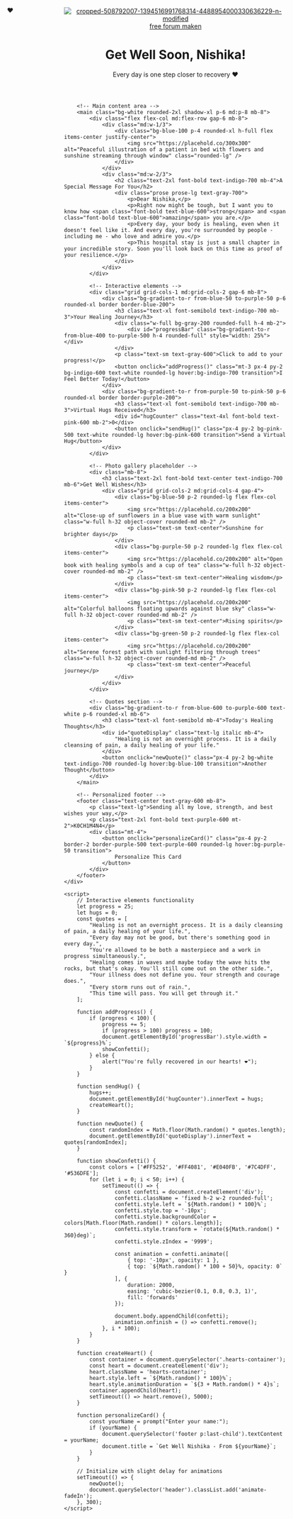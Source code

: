 <!DOCTYPE html>
<html lang="en">
<head>
    <meta charset="UTF-8">
    <meta name="viewport" content="width=device-width, initial-scale=1.0">
    <title>For My Wonderful Friend</title>
    <script src="https://cdn.tailwindcss.com"></script>
    <style>
        @keyframes float {
            0%, 100% { transform: translateY(0); }
            50% { transform: translateY(-20px); }
        }
        .floating {
            animation: float 6s ease-in-out infinite;
        }
        .hearts-container::after {
            content: '❤️';
            position: absolute;
            animation: hearts 5s linear infinite;
            opacity: 0;
        }
        @keyframes hearts {
            0% {
                transform: translateY(0) rotate(0deg);
                opacity: 1;
                left: 10%;
            }
            100% {
                transform: translateY(-500px) rotate(960deg);
                opacity: 0;
                left: 90%;
            }
        }
    </style>
</head>
<body class="bg-gradient-to-b from-blue-50 to-purple-50 min-h-screen font-sans p-4 overflow-x-hidden">
    <div class="hearts-container fixed inset-0 pointer-events-none"></div>
    <div class="max-w-3xl mx-auto my-8">
        <!-- Header with floating elements -->
        <header class="text-center relative mb-12">
            <div class="floating inline-block mb-4">
               <a href="https://ibb.co/HLPVmLY1"><img src="https://i.ibb.co/35F7t5WG/cropped-508792007-1394516991768314-4488954000330636229-n-modified.png" alt="cropped-508792007-1394516991768314-4488954000330636229-n-modified" border="0"></a><br /><a target='_blank' href='https://nl.imgbb.com/'>free forum maken</a><br />
            </div>
            <h1 class="text-4xl md:text-5xl font-bold text-indigo-800 mb-2">Get Well Soon, Nishika!</h1>
            <p class="text-xl text-purple-600">Every day is one step closer to recovery ❤️</p>
        </header>

        <!-- Main content area -->
        <main class="bg-white rounded-2xl shadow-xl p-6 md:p-8 mb-8">
            <div class="flex flex-col md:flex-row gap-6 mb-8">
                <div class="md:w-1/3">
                    <div class="bg-blue-100 p-4 rounded-xl h-full flex items-center justify-center">
                        <img src="https://placehold.co/300x300" alt="Peaceful illustration of a patient in bed with flowers and sunshine streaming through window" class="rounded-lg" />
                    </div>
                </div>
                <div class="md:w-2/3">
                    <h2 class="text-2xl font-bold text-indigo-700 mb-4">A Special Message For You</h2>
                    <div class="prose prose-lg text-gray-700">
                        <p>Dear Nishika,</p>
                        <p>Right now might be tough, but I want you to know how <span class="font-bold text-blue-600">strong</span> and <span class="font-bold text-blue-600">amazing</span> you are.</p>
                        <p>Every day, your body is healing, even when it doesn't feel like it. And every day, you're surrounded by people - including me - who love and admire you.</p>
                        <p>This hospital stay is just a small chapter in your incredible story. Soon you'll look back on this time as proof of your resilience.</p>
                    </div>
                </div>
            </div>

            <!-- Interactive elements -->
            <div class="grid grid-cols-1 md:grid-cols-2 gap-6 mb-8">
                <div class="bg-gradient-to-r from-blue-50 to-purple-50 p-6 rounded-xl border border-blue-200">
                    <h3 class="text-xl font-semibold text-indigo-700 mb-3">Your Healing Journey</h3>
                    <div class="w-full bg-gray-200 rounded-full h-4 mb-2">
                        <div id="progressBar" class="bg-gradient-to-r from-blue-400 to-purple-500 h-4 rounded-full" style="width: 25%"></div>
                    </div>
                    <p class="text-sm text-gray-600">Click to add to your progress!</p>
                    <button onclick="addProgress()" class="mt-3 px-4 py-2 bg-indigo-600 text-white rounded-lg hover:bg-indigo-700 transition">I Feel Better Today!</button>
                </div>
                <div class="bg-gradient-to-r from-purple-50 to-pink-50 p-6 rounded-xl border border-purple-200">
                    <h3 class="text-xl font-semibold text-indigo-700 mb-3">Virtual Hugs Received</h3>
                    <div id="hugCounter" class="text-4xl font-bold text-pink-600 mb-2">0</div>
                    <button onclick="sendHug()" class="px-4 py-2 bg-pink-500 text-white rounded-lg hover:bg-pink-600 transition">Send a Virtual Hug</button>
                </div>
            </div>

            <!-- Photo gallery placeholder -->
            <div class="mb-8">
                <h3 class="text-2xl font-bold text-center text-indigo-700 mb-6">Get Well Wishes</h3>
                <div class="grid grid-cols-2 md:grid-cols-4 gap-4">
                    <div class="bg-blue-50 p-2 rounded-lg flex flex-col items-center">
                        <img src="https://placehold.co/200x200" alt="Close-up of sunflowers in a blue vase with warm sunlight" class="w-full h-32 object-cover rounded-md mb-2" />
                        <p class="text-sm text-center">Sunshine for brighter days</p>
                    </div>
                    <div class="bg-purple-50 p-2 rounded-lg flex flex-col items-center">
                        <img src="https://placehold.co/200x200" alt="Open book with healing symbols and a cup of tea" class="w-full h-32 object-cover rounded-md mb-2" />
                        <p class="text-sm text-center">Healing wisdom</p>
                    </div>
                    <div class="bg-pink-50 p-2 rounded-lg flex flex-col items-center">
                        <img src="https://placehold.co/200x200" alt="Colorful balloons floating upwards against blue sky" class="w-full h-32 object-cover rounded-md mb-2" />
                        <p class="text-sm text-center">Rising spirits</p>
                    </div>
                    <div class="bg-green-50 p-2 rounded-lg flex flex-col items-center">
                        <img src="https://placehold.co/200x200" alt="Serene forest path with sunlight filtering through trees" class="w-full h-32 object-cover rounded-md mb-2" />
                        <p class="text-sm text-center">Peaceful journey</p>
                    </div>
                </div>
            </div>

            <!-- Quotes section -->
            <div class="bg-gradient-to-r from-blue-600 to-purple-600 text-white p-6 rounded-xl mb-6">
                <h3 class="text-xl font-semibold mb-4">Today's Healing Thoughts</h3>
                <div id="quoteDisplay" class="text-lg italic mb-4">
                    "Healing is not an overnight process. It is a daily cleansing of pain, a daily healing of your life."
                </div>
                <button onclick="newQuote()" class="px-4 py-2 bg-white text-indigo-700 rounded-lg hover:bg-blue-100 transition">Another Thought</button>
            </div>
        </main>

        <!-- Personalized footer -->
        <footer class="text-center text-gray-600 mb-8">
            <p class="text-lg">Sending all my love, strength, and best wishes your way,</p>
            <p class="text-2xl font-bold text-purple-600 mt-2">K0CH1M4N4</p>
            <div class="mt-4">
                <button onclick="personalizeCard()" class="px-4 py-2 border-2 border-purple-500 text-purple-600 rounded-lg hover:bg-purple-50 transition">
                    Personalize This Card
                </button>
            </div>
        </footer>
    </div>

    <script>
        // Interactive elements functionality
        let progress = 25;
        let hugs = 0;
        const quotes = [
            "Healing is not an overnight process. It is a daily cleansing of pain, a daily healing of your life.",
            "Every day may not be good, but there's something good in every day.",
            "You're allowed to be both a masterpiece and a work in progress simultaneously.",
            "Healing comes in waves and maybe today the wave hits the rocks, but that's okay. You'll still come out on the other side.",
            "Your illness does not define you. Your strength and courage does.",
            "Every storm runs out of rain.",
            "This time will pass. You will get through it."
        ];

        function addProgress() {
            if (progress < 100) {
                progress += 5;
                if (progress > 100) progress = 100;
                document.getElementById('progressBar').style.width = `${progress}%`;
                showConfetti();
            } else {
                alert("You're fully recovered in our hearts! ❤️");
            }
        }

        function sendHug() {
            hugs++;
            document.getElementById('hugCounter').innerText = hugs;
            createHeart();
        }

        function newQuote() {
            const randomIndex = Math.floor(Math.random() * quotes.length);
            document.getElementById('quoteDisplay').innerText = quotes[randomIndex];
        }

        function showConfetti() {
            const colors = ['#FF5252', '#FF4081', '#E040FB', '#7C4DFF', '#536DFE'];
            for (let i = 0; i < 50; i++) {
                setTimeout(() => {
                    const confetti = document.createElement('div');
                    confetti.className = 'fixed h-2 w-2 rounded-full';
                    confetti.style.left = `${Math.random() * 100}%`;
                    confetti.style.top = '-10px';
                    confetti.style.backgroundColor = colors[Math.floor(Math.random() * colors.length)];
                    confetti.style.transform = `rotate(${Math.random() * 360}deg)`;
                    confetti.style.zIndex = '9999';
                    
                    const animation = confetti.animate([
                        { top: '-10px', opacity: 1 },
                        { top: `${Math.random() * 100 + 50}%, opacity: 0` }
                    ], {
                        duration: 2000,
                        easing: 'cubic-bezier(0.1, 0.8, 0.3, 1)',
                        fill: 'forwards'
                    });
                    
                    document.body.appendChild(confetti);
                    animation.onfinish = () => confetti.remove();
                }, i * 100);
            }
        }

        function createHeart() {
            const container = document.querySelector('.hearts-container');
            const heart = document.createElement('div');
            heart.className = 'hearts-container';
            heart.style.left = `${Math.random() * 100}%`;
            heart.style.animationDuration = `${3 + Math.random() * 4}s`;
            container.appendChild(heart);
            setTimeout(() => heart.remove(), 5000);
        }

        function personalizeCard() {
            const yourName = prompt("Enter your name:");
            if (yourName) {
                document.querySelector('footer p:last-child').textContent = yourName;
                document.title = `Get Well Nishika - From ${yourName}`;
            }
        }

        // Initialize with slight delay for animations
        setTimeout(() => {
            newQuote();
            document.querySelector('header').classList.add('animate-fadeIn');
        }, 300);
    </script>
</body>
</html>
